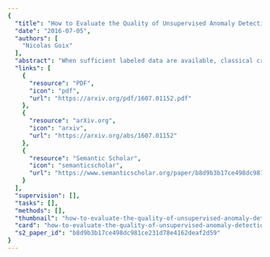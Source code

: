 ```yaml
---
{
  "title": "How to Evaluate the Quality of Unsupervised Anomaly Detection Algorithms?",
  "date": "2016-07-05",
  "authors": [
    "Nicolas Goix"
  ],
  "abstract": "When sufficient labeled data are available, classical criteria based on Receiver Operating Characteristic (ROC) or Precision-Recall (PR) curves can be used to compare the performance of un-supervised anomaly detection algorithms. However , in many situations, few or no data are labeled. This calls for alternative criteria one can compute on non-labeled data. In this paper, two criteria that do not require labels are empirically shown to discriminate accurately (w.r.t. ROC or PR based criteria) between algorithms. These criteria are based on existing Excess-Mass (EM) and Mass-Volume (MV) curves, which generally cannot be well estimated in large dimension. A methodology based on feature sub-sampling and aggregating is also described and tested, extending the use of these criteria to high-dimensional datasets and solving major drawbacks inherent to standard EM and MV curves.",
  "links": [
    {
      "resource": "PDF",
      "icon": "pdf",
      "url": "https://arxiv.org/pdf/1607.01152.pdf"
    },
    {
      "resource": "arXiv.org",
      "icon": "arxiv",
      "url": "https://arxiv.org/abs/1607.01152"
    },
    {
      "resource": "Semantic Scholar",
      "icon": "semanticscholar",
      "url": "https://www.semanticscholar.org/paper/b8d9b3b17ce498dc981ce231d78e4162deaf2d59"
    }
  ],
  "supervision": [],
  "tasks": [],
  "methods": [],
  "thumbnail": "how-to-evaluate-the-quality-of-unsupervised-anomaly-detection-algorithms-thumb.jpg",
  "card": "how-to-evaluate-the-quality-of-unsupervised-anomaly-detection-algorithms-card.jpg",
  "s2_paper_id": "b8d9b3b17ce498dc981ce231d78e4162deaf2d59"
}
---
```


